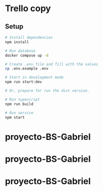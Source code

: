 # Trello copy

## Setup

```sh
# Install dependencies
npm install

# Run database
docker compose up -d

# Create .env file and fill with the values
cp .env.example .env

# Start in development mode
npm run start:dev

# Or, prepare for run the dist version.

# Run typescript
npm run build

# Run service
npm start
```
# proyecto-BS-Gabriel
# proyecto-BS-Gabriel
# proyecto-BS-Gabriel
